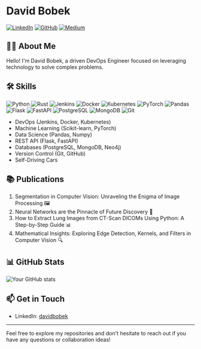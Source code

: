 # David Bobek

[![LinkedIn](https://img.shields.io/badge/-LinkedIn-blue?style=flat-square&logo=Linkedin&logoColor=white&link=https://www.linkedin.com/in/davidbobek/)](https://www.linkedin.com/in/davidbobek/)
[![GitHub](https://img.shields.io/badge/-GitHub-181717?style=flat-square&logo=github&link=https://github.com/davidbobek)](https://github.com/davidbobek)
[![Medium](https://img.shields.io/badge/-Medium-12100E?style=flat-square&logo=Medium&logoColor=white&link=https://medium.com/@davidbobek)](https://medium.com/@davidbobek)

## 👨‍💻 About Me

Hello! I'm David Bobek, a driven DevOps Engineer focused on leveraging technology to solve complex problems.

## 🛠️ Skills

![Python](https://img.shields.io/badge/-Python-3776AB?style=flat-square&logo=Python&logoColor=white)
![Rust](https://img.shields.io/badge/-Rust-000000?style=flat-square&logo=Rust&logoColor=white)
![Jenkins](https://img.shields.io/badge/-Jenkins-D24939?style=flat-square&logo=Jenkins&logoColor=white)
![Docker](https://img.shields.io/badge/-Docker-2496ED?style=flat-square&logo=Docker&logoColor=white)
![Kubernetes](https://img.shields.io/badge/-Kubernetes-326CE5?style=flat-square&logo=Kubernetes&logoColor=white)
![PyTorch](https://img.shields.io/badge/-PyTorch-EE4C2C?style=flat-square&logo=PyTorch&logoColor=white)
![Pandas](https://img.shields.io/badge/-Pandas-150458?style=flat-square&logo=Pandas&logoColor=white)
![Flask](https://img.shields.io/badge/-Flask-000000?style=flat-square&logo=Flask&logoColor=white)
![FastAPI](https://img.shields.io/badge/-FastAPI-009688?style=flat-square&logo=FastAPI&logoColor=white)
![PostgreSQL](https://img.shields.io/badge/-PostgreSQL-336791?style=flat-square&logo=PostgreSQL&logoColor=white)
![MongoDB](https://img.shields.io/badge/-MongoDB-47A248?style=flat-square&logo=MongoDB&logoColor=white)
![Git](https://img.shields.io/badge/-Git-F05032?style=flat-square&logo=Git&logoColor=white)

- DevOps (Jenkins, Docker, Kubernetes)
- Machine Learning (Scikit-learn, PyTorch)
- Data Science (Pandas, Numpy)
- REST API (Flask, FastAPI)
- Databases (PostgreSQL, MongoDB, Neo4j)
- Version Control (Git, GitHub)
- Self-Driving Cars

## 📚 Publications

1. Segmentation in Computer Vision: Unraveling the Enigma of Image Processing 🖼️
2. Neural Networks are the Pinnacle of Future Discovery 🧠
3. How to Extract Lung Images from CT-Scan DICOMs Using Python: A Step-by-Step Guide 📊
4. Mathematical Insights: Exploring Edge Detection, Kernels, and Filters in Computer Vision 🔍

## 📊 GitHub Stats

![Your GitHub stats](https://github-readme-stats.vercel.app/api?username=davidbobek&show_icons=true&theme=radical)

## 📫 Get in Touch

- LinkedIn: [davidbobek](https://www.linkedin.com/in/david-bobek/)

---

Feel free to explore my repositories and don't hesitate to reach out if you have any questions or collaboration ideas!
